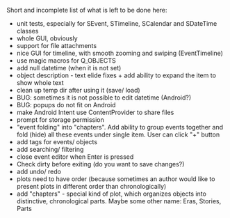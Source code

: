 Short and incomplete list of what is left to be done here:

- unit tests, especially for SEvent, STimeline, SCalendar and SDateTime classes
- whole GUI, obviously
- support for file attachments
- nice GUI for timeline, with smooth zooming and swiping (EventTimeline)
- use magic macros for Q_OBJECTS
- add null datetime (when it is not set)
- object description - text elide fixes + add ability to expand the item to show
  whole text
- clean up temp dir after using it (save/ load)
- BUG: sometimes it is not possible to edit datetime (Android?)
- BUG: popups do not fit on Android
- make Android Intent use ContentProvider to share files
- prompt for storage permission
- "event folding" into "chapters". Add ability to group events together
  and fold (hide) all these events under single item. User can click "+" button
- add tags for events/ objects
- add searching/ filtering
- close event editor when Enter is pressed
- Check dirty before exiting (do you want to save changes?)
- add undo/ redo
- plots need to have order (because sometimes an author would like to present
  plots in different order than chronologically)
- add "chapters" - special kind of plot, which organizes objects into
  distinctive, chronological parts. Maybe some other name: Eras, Stories, Parts
